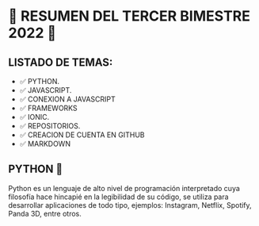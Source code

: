 # :green_heart: RESUMEN DEL TERCER BIMESTRE 2022 :green_heart:

## LISTADO DE TEMAS:

- :white_check_mark: PYTHON.
- :white_check_mark: JAVASCRIPT.
- :white_check_mark: CONEXION A JAVASCRIPT
- :white_check_mark: FRAMEWORKS
- :white_check_mark: IONIC.
- :white_check_mark: REPOSITORIOS.
- :white_check_mark: CREACION DE CUENTA EN GITHUB
- :white_check_mark: MARKDOWN


## PYTHON :dragon:

Python es un lenguaje de alto nivel de programación interpretado cuya filosofía hace hincapié 
en la legibilidad de su código, se utiliza para desarrollar aplicaciones de todo tipo, ejemplos: 
Instagram, Netflix, Spotify, Panda 3D, entre otros.​ 
